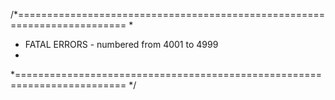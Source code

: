 /*=========================================================================
 *
 *   FATAL ERRORS   - numbered from 4001 to 4999
 *
 *=========================================================================
 */